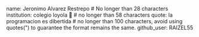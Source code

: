 name: Jeronimo Alvarez Restrepo # No longer than 28 characters
institution: colegio loyola 🚩 # no longer than 58 characters
quote: la programacion es dibertida # no longer than 100 characters, avoid using quotes(") to guarantee the format remains the same.
github_user: RAIZEL55